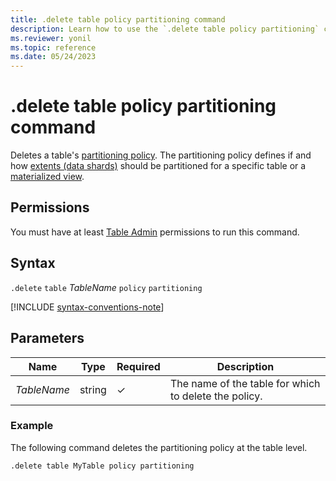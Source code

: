```yaml
---
title: .delete table policy partitioning command
description: Learn how to use the `.delete table policy partitioning` command to delete a table's partitioning policy.
ms.reviewer: yonil
ms.topic: reference
ms.date: 05/24/2023
---
```

# .delete table policy partitioning command

Deletes a table's [partitioning policy](partitioningpolicy.md). The partitioning policy defines if and how [extents (data shards)](../management/extents-overview.md) should be partitioned for a specific table or a [materialized view](materialized-views/materialized-view-overview.md).

## Permissions

You must have at least [Table Admin](access-control/role-based-access-control.md) permissions to run this command.

## Syntax

`.delete` `table` *TableName* `policy` `partitioning`

[!INCLUDE [syntax-conventions-note](../../includes/syntax-conventions-note.md)]

## Parameters

|Name|Type|Required|Description|
|--|--|--|--|
|*TableName*|string|&check;|The name of the table for which to delete the policy.|

### Example

The following command deletes the partitioning policy at the table level.

```kusto
.delete table MyTable policy partitioning 
```
